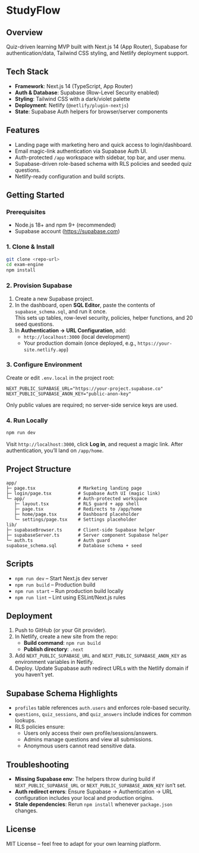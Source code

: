 # StudyFlow

## Overview

Quiz-driven learning MVP built with Next.js 14 (App Router), Supabase for authentication/data, Tailwind CSS styling, and Netlify deployment support.

## Tech Stack

- **Framework**: Next.js 14 (TypeScript, App Router)
- **Auth & Database**: Supabase (Row-Level Security enabled)
- **Styling**: Tailwind CSS with a dark/violet palette
- **Deployment**: Netlify (`@netlify/plugin-nextjs`)
- **State**: Supabase Auth helpers for browser/server components

## Features

- Landing page with marketing hero and quick access to login/dashboard.
- Email magic-link authentication via Supabase Auth UI.
- Auth-protected `/app` workspace with sidebar, top bar, and user menu.
- Supabase-driven role-based schema with RLS policies and seeded quiz questions.
- Netlify-ready configuration and build scripts.

## Getting Started

### Prerequisites

- Node.js 18+ and npm 9+ (recommended)
- Supabase account (https://supabase.com)

### 1. Clone & Install

```bash
git clone <repo-url>
cd exam-engine
npm install
```

### 2. Provision Supabase

1. Create a new Supabase project.
2. In the dashboard, open **SQL Editor**, paste the contents of `supabase_schema.sql`, and run it once.  
   This sets up tables, row-level security, policies, helper functions, and 20 seed questions.
3. In **Authentication → URL Configuration**, add:
   - `http://localhost:3000` (local development)
   - Your production domain (once deployed, e.g., `https://your-site.netlify.app`)

### 3. Configure Environment

Create or edit `.env.local` in the project root:

```env
NEXT_PUBLIC_SUPABASE_URL="https://your-project.supabase.co"
NEXT_PUBLIC_SUPABASE_ANON_KEY="public-anon-key"
```

Only public values are required; no server-side service keys are used.

### 4. Run Locally

```bash
npm run dev
```

Visit `http://localhost:3000`, click **Log in**, and request a magic link. After authentication, you’ll land on `/app/home`.

## Project Structure

```
app/
├─ page.tsx                # Marketing landing page
├─ login/page.tsx          # Supabase Auth UI (magic link)
└─ app/                    # Auth-protected workspace
   ├─ layout.tsx           # RLS guard + app shell
   ├─ page.tsx             # Redirects to /app/home
   ├─ home/page.tsx        # Dashboard placeholder
   └─ settings/page.tsx    # Settings placeholder
lib/
├─ supabaseBrowser.ts      # Client-side Supabase helper
├─ supabaseServer.ts       # Server component Supabase helper
└─ auth.ts                 # Auth guard
supabase_schema.sql        # Database schema + seed
```

## Scripts

- `npm run dev` – Start Next.js dev server
- `npm run build` – Production build
- `npm run start` – Run production build locally
- `npm run lint` – Lint using ESLint/Next.js rules

## Deployment

1. Push to GitHub (or your Git provider).
2. In Netlify, create a new site from the repo:
   - **Build command**: `npm run build`
   - **Publish directory**: `.next`
3. Add `NEXT_PUBLIC_SUPABASE_URL` and `NEXT_PUBLIC_SUPABASE_ANON_KEY` as environment variables in Netlify.
4. Deploy. Update Supabase auth redirect URLs with the Netlify domain if you haven’t yet.

## Supabase Schema Highlights

- `profiles` table references `auth.users` and enforces role-based security.
- `questions`, `quiz_sessions`, and `quiz_answers` include indices for common lookups.
- RLS policies ensure:
  - Users only access their own profile/sessions/answers.
  - Admins manage questions and view all submissions.
  - Anonymous users cannot read sensitive data.

## Troubleshooting

- **Missing Supabase env**: The helpers throw during build if `NEXT_PUBLIC_SUPABASE_URL` or `NEXT_PUBLIC_SUPABASE_ANON_KEY` isn’t set.
- **Auth redirect errors**: Ensure Supabase → Authentication → URL configuration includes your local and production origins.
- **Stale dependencies**: Rerun `npm install` whenever `package.json` changes.

## License

MIT License – feel free to adapt for your own learning platform.
